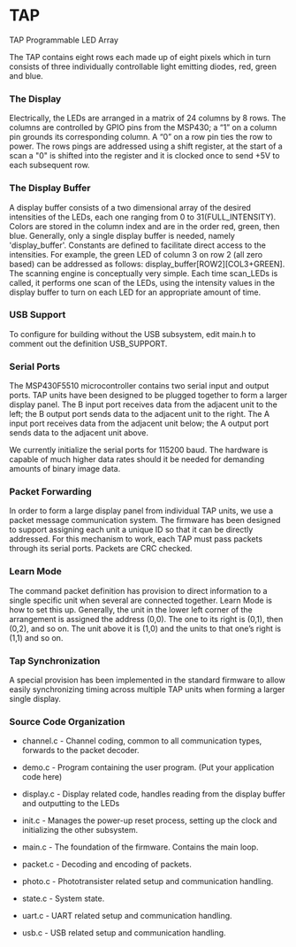 # TAP
TAP Programmable LED Array

The TAP contains eight rows each made up of eight pixels which in turn consists of three individually controllable light emitting diodes, red, green and blue.

### The Display

Electrically, the LEDs are arranged in a matrix of 24 columns by 8 rows. The columns
are controlled by GPIO pins from the MSP430; a “1” on a column pin grounds its corresponding
column. A “0” on a row pin ties the row to power. The rows pings are addressed using a shift register,
at the start of a scan a "0" is shifted into the register and it is clocked once to send +5V to each subsequent row.

### The Display Buffer

A display buffer consists of a two dimensional array of the desired intensities of the LEDs, each one ranging from 0 to 31(FULL_INTENSITY). Colors are stored in the column index and are in the
order red, green, then blue. Generally, only a single display buffer is needed, namely
'display_buffer'. Constants are defined to facilitate direct access to the intensities. For
example, the green LED of column 3 on row 2 (all zero based) can be addressed as
follows: display_buffer[ROW2][COL3+GREEN].
The scanning engine is conceptually very simple. Each time scan_LEDs is called, it
performs one scan of the LEDs, using the intensity values in the display buffer to turn on
each LED for an appropriate amount of time.

### USB Support

To configure for building without the USB subsystem, edit main.h to comment out the
definition USB_SUPPORT.

### Serial Ports
The MSP430F5510 microcontroller contains two serial input and output ports.
TAP units have been designed to be plugged together to form a larger display panel. The
B input port receives data from the adjacent unit to the left; the B output port sends data
to the adjacent unit to the right. The A input port receives data from the adjacent unit
below; the A output port sends data to the adjacent unit above.

We currently initialize the serial ports for 115200 baud. The hardware is capable of
much higher data rates should it be needed for demanding amounts of binary image data.

### Packet Forwarding
In order to form a large display panel from individual TAP units, we use a packet message communication system. The firmware has
been designed to support assigning each unit a unique ID so that it can be directly
addressed. For this mechanism to work, each TAP must pass packets through its serial
ports. Packets are CRC checked.

### Learn Mode
The command packet definition has provision to direct information to a single specific
unit when several are connected together. Learn Mode is how to set this up.
Generally, the unit in the lower left corner of the arrangement is assigned the address
(0,0). The one to its right is (0,1), then (0,2), and so on. The unit above it is (1,0) and the
units to that one’s right is (1,1) and so on.

### Tap Synchronization
A special provision has been implemented in the standard firmware to allow easily
synchronizing timing across multiple TAP units when forming a larger single display.

### Source Code Organization

* channel.c - Channel coding, common to all communication types, forwards to the packet decoder.

* demo.c - Program containing the user program. (Put your application code here)

* display.c - Display related code, handles reading from the display buffer and outputting to the LEDs

* init.c - Manages the power-up reset process, setting up the clock and initializing the other subsystem.

* main.c - The foundation of the firmware. Contains the main loop.

* packet.c - Decoding and encoding of packets.

* photo.c - Phototransister related setup and communication handling.

* state.c - System state.

* uart.c - UART related setup and communication handling.

* usb.c - USB related setup and communication handling.
